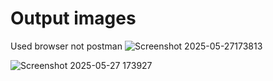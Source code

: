 # Output images

Used browser not postman
![Screenshot 2025-05-27173813](https://github.com/user-attachments/assets/b8984220-1c33-4b89-a4c2-b4e20cd39782)


![Screenshot 2025-05-27 173927](https://github.com/user-attachments/assets/6f8996e0-e0ed-4850-a8f7-e4c0672a216c)
